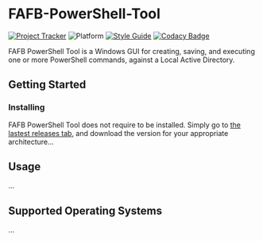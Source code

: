 # FAFB-PowerShell-Tool

[![Project Tracker](https://img.shields.io/badge/repo%20status-Project%20Tracker-lightgrey)](https://wiki.hthompson.dev/en/project-tracker)
![Platform](https://img.shields.io/badge/platform-Windows-lightgrey)
[![Style Guide](https://img.shields.io/badge/code%20style-Style%20Guide-blueviolet)](https://github.com/StrangeRanger)
[![Codacy Badge](https://app.codacy.com/project/badge/Grade/ce2ddca07a934a5f85e8061e295f3324)](https://app.codacy.com/gh/StrangeRanger/FAFB-PowerShell-Tool/dashboard?utm_source=gh&utm_medium=referral&utm_content=&utm_campaign=Badge_grade)

FAFB PowerShell Tool is a Windows GUI for creating, saving, and executing one or more PowerShell commands, against a Local Active Directory.

## Getting Started

### Installing

FAFB PowerShell Tool does not require to be installed. Simply go to [the lastest releases tab](https://github.com/StrangeRanger/FAFB-PowerShell-Tool/releases), and download the version for your appropriate architecture...

## Usage

...

## Supported Operating Systems

...
